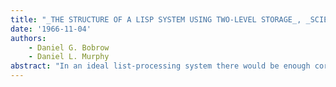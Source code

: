 ```yaml
---
title: "_THE STRUCTURE OF A LISP SYSTEM USING TWO-LEVEL STORAGE_, _SCIENTIFIC REPORT_"
date: '1966-11-04'
authors: 
    - Daniel G. Bobrow
    - Daniel L. Murphy
abstract: "In an ideal list-processing system there would be enough core memory to contain all the data and programs. The paper describes a number of techniques used to build a LISP system which utilizes a drum for its principal storage medium, with a surprisingly low time-penalty for use of this slow storage device. The techniques include careful segmentation of system programs, allocation of virtual memory to allow address arithmetic for type determination, and a special algorithm for building reasonably linearized lists. A scheme is described for binding variables which is good in this environment and allows for complete compatibility between compiled and interpreted programs with no special declarations."
---
```


